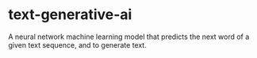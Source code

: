 # text-generative-ai
A neural network machine learning model that predicts the next word of a given text sequence, and to generate text.
